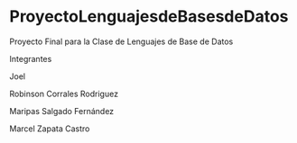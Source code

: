 # ProyectoLenguajesdeBasesdeDatos
Proyecto Final para la Clase de Lenguajes de Base de Datos

Integrantes

Joel

Robinson Corrales Rodriguez  

Maripas Salgado Fernández

Marcel Zapata Castro
